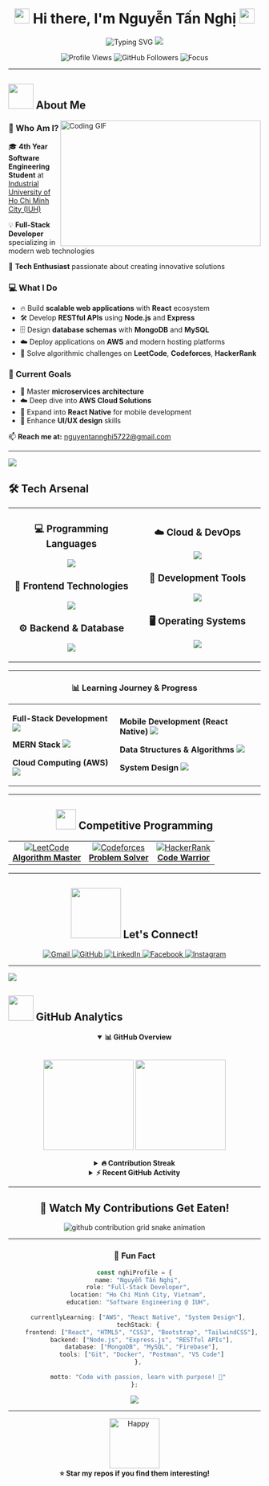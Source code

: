 <div align="center">

# <img src="https://media.giphy.com/media/hvRJCLFzcasrR4ia7z/giphy.gif" width="30"> Hi there, I'm Nguyễn Tấn Nghị <img src="https://media.giphy.com/media/hvRJCLFzcasrR4ia7z/giphy.gif" width="30">

<img src="https://readme-typing-svg.herokuapp.com?font=Fira+Code&size=28&duration=3000&pause=1000&color=00F5FF&center=true&vCenter=true&multiline=true&repeat=false&width=800&height=120&lines=%F0%9F%91%A8%E2%80%8D%F0%9F%92%BB+Software+Engineering+Student;%F0%9F%9A%80+Full-Stack+Developer+%7C+MERN+Stack;%E2%98%81%EF%B8%8F+Cloud+Computing+Enthusiast+%7C+AWS;%F0%9F%8E%AF+Problem+Solver+%7C+Algorithm+Expert" alt="Typing SVG" />

<img src="https://user-images.githubusercontent.com/73097560/115834477-dbab4500-a447-11eb-908a-139a6edaec5c.gif">

<p>
	<img src="https://komarev.com/ghpvc/?username=NguyenTanNghi&label=Profile%20Views&color=brightgreen&style=flat-square" alt="Profile Views" /> 
	<img src="https://img.shields.io/github/followers/NguyenTanNghi?label=Followers&style=flat-square&color=blue" alt="GitHub Followers" />
	<img src="https://img.shields.io/badge/Focus-Full--Stack%20Development-orange?style=flat-square" alt="Focus" />
</p>

</div>

---

## <picture><img src="https://github.com/7oSkaaa/7oSkaaa/blob/main/Images/about_me.gif?raw=true" width=50px></picture> About Me

<img align="right" alt="Coding GIF" height="250" width="400" src="https://github.com/abhisheknaiidu/abhisheknaiidu/blob/master/code.gif?raw=true" />

### 🚀 Who Am I?

🎓 **4th Year Software Engineering Student** at [Industrial University of Ho Chi Minh City (IUH)](https://iuh.edu.vn/)

💡 **Full-Stack Developer** specializing in modern web technologies

🌟 **Tech Enthusiast** passionate about creating innovative solutions

### 💻 What I Do

- 🔥 Build **scalable web applications** with **React** ecosystem
- 🛠️ Develop **RESTful APIs** using **Node.js** and **Express**
- 🗄️ Design **database schemas** with **MongoDB** and **MySQL**
- ☁️ Deploy applications on **AWS** and modern hosting platforms
- 🧮 Solve algorithmic challenges on **LeetCode**, **Codeforces**, **HackerRank**

### 🎯 Current Goals

- 🚀 Master **microservices architecture**
- ☁️ Deep dive into **AWS Cloud Solutions**
- 📱 Expand into **React Native** for mobile development
- 🎨 Enhance **UI/UX design** skills

📫 **Reach me at:** [nguyentannghi5722@gmail.com](mailto:nguyentannghi5722@gmail.com)

---

<img src="https://user-images.githubusercontent.com/73097560/115834477-dbab4500-a447-11eb-908a-139a6edaec5c.gif">

## 🛠️ Tech Arsenal

<div align="center">

<table>
<tr>
<td align="center" width="50%">

### 💻 Programming Languages
<p>
  <img src="https://skillicons.dev/icons?i=c,cpp,js,java,python&theme=dark" />
</p>

### 🎨 Frontend Technologies  
<p>
  <img src="https://skillicons.dev/icons?i=html,css,react,bootstrap,tailwind&theme=dark" />
</p>

### ⚙️ Backend & Database
<p>
  <img src="https://skillicons.dev/icons?i=nodejs,express,mongodb,mysql,firebase&theme=dark" />
</p>

</td>
<td align="center" width="50%">

### ☁️ Cloud & DevOps
<p>
  <img src="https://skillicons.dev/icons?i=aws,vercel,netlify,docker&theme=dark" />
</p>

### 🔧 Development Tools
<p>
  <img src="https://skillicons.dev/icons?i=git,github,postman,vscode,idea&theme=dark" />
</p>

### 🖥️ Operating Systems
<p>
  <img src="https://skillicons.dev/icons?i=linux,ubuntu,windows&theme=dark" />
</p>

</td>
</tr>
</table>

</div>

---

<div align="center">

### 📊 Learning Journey & Progress

</div>

<table align="center">
<tr>
<td>

**Full-Stack Development**
<img src="https://progress-bar.dev/100/?scale=100&title=Mastered&width=300&color=00ff00" />

**MERN Stack**
<img src="https://progress-bar.dev/95/?scale=100&title=Advanced&width=300&color=0066ff" />

**Cloud Computing (AWS)**
<img src="https://progress-bar.dev/70/?scale=100&title=Learning&width=300&color=ff9900" />

</td>
<td>

**Mobile Development (React Native)**
<img src="https://progress-bar.dev/65/?scale=100&title=Learning&width=300&color=ff6600" />

**Data Structures & Algorithms**
<img src="https://progress-bar.dev/90/?scale=100&title=Advanced&width=300&color=9900ff" />

**System Design**
<img src="https://progress-bar.dev/60/?scale=100&title=Learning&width=300&color=ff0066" />

</td>
</tr>
</table>

---

<div align="center">

## <picture><img src="https://github.com/7oSkaaa/7oSkaaa/blob/main/Images/competitive_programming_profile.png?raw=true" width=40></picture> Competitive Programming

<table>
<tr>
<td align="center">
<a href="https://leetcode.com/NguyenTanNghi/">
<img src="https://img.shields.io/badge/LeetCode-000000?style=for-the-badge&logo=LeetCode&logoColor=#d16c06" alt="LeetCode"/>
<br><b>Algorithm Master</b>
</a>
</td>
<td align="center">
<a href="https://codeforces.com/profile/NguyenTanNghi">
<img src="https://img.shields.io/badge/Codeforces-445f9d?style=for-the-badge&logo=Codeforces&logoColor=white" alt="Codeforces"/>
<br><b>Problem Solver</b>
</a>
</td>
<td align="center">
<a href="https://www.hackerrank.com/NguyenTanNghi">
<img src="https://img.shields.io/badge/-Hackerrank-2EC866?style=for-the-badge&logo=HackerRank&logoColor=white" alt="HackerRank"/>
<br><b>Code Warrior</b>
</a>
</td>
</tr>
</table>

</div>

---

<div align="center">

## <img src="https://github.com/7oSkaaa/7oSkaaa/blob/main/Images/Connect-with-me.gif?raw=true" width="100px"> Let's Connect!

<p>
<a href="mailto:nguyentannghi5722@gmail.com">
  <img src="https://img.shields.io/badge/Gmail-D14836?style=for-the-badge&logo=gmail&logoColor=white&color=EA4335" alt="Gmail"/>
</a>
<a href="https://github.com/NguyenTanNghi">
  <img src="https://img.shields.io/badge/GitHub-100000?style=for-the-badge&logo=github&logoColor=white&color=181717" alt="GitHub"/>
</a>
<a href="https://www.linkedin.com/in/nguyentannghi">
  <img src="https://img.shields.io/badge/LinkedIn-0077B5?style=for-the-badge&logo=linkedin&logoColor=white" alt="LinkedIn"/>
</a>
<a href="[https://www.facebook.com/nguyentannghi](https://www.facebook.com/tannghi.nguyen.750)">
  <img src="https://img.shields.io/badge/Facebook-1877F2?style=for-the-badge&logo=facebook&logoColor=white" alt="Facebook"/>
</a>
<a href="[https://www.instagram.com/nguyentannghi](https://www.instagram.com/tnghi2502/)">
  <img src="https://img.shields.io/badge/Instagram-%23E4405F.svg?style=for-the-badge&logo=Instagram&logoColor=white" alt="Instagram"/>
</a>
</p>

</div>

---

<img src="https://user-images.githubusercontent.com/73097560/115834477-dbab4500-a447-11eb-908a-139a6edaec5c.gif">

## <picture><img src="https://github.com/7oSkaaa/7oSkaaa/blob/main/Images/Statistics.gif?raw=true" width=50px></picture> GitHub Analytics

<div align="center">

<details open>
<summary><b>📊 GitHub Overview</b></summary>
<br>
<p align="center">
    <img height="180em" src="https://github-readme-stats.vercel.app/api?username=NguyenTanNghi&show_icons=true&count_private=true&hide_border=true&theme=radical&bg_color=0D1117&title_color=00F5FF&icon_color=00F5FF&text_color=FFFFFF"/>
    <img height="180em" src="https://github-readme-stats.vercel.app/api/top-langs/?username=NguyenTanNghi&langs_count=8&layout=compact&hide_border=true&theme=radical&bg_color=0D1117&title_color=00F5FF&text_color=FFFFFF"/>
</p>
</details>

<details>
<summary><b>🔥 Contribution Streak</b></summary>
<br>
<p align="center">
    <img src="https://github-readme-streak-stats.herokuapp.com/?user=NguyenTanNghi&theme=radical&hide_border=true&background=0D1117&stroke=00F5FF&ring=00F5FF&fire=FF6B00&currStreakLabel=00F5FF" alt="GitHub Streak"/>
</p>
</details>

<details>
<summary><b>⚡ Recent GitHub Activity</b></summary>
<br>
<p align="center">
    <img src="https://github-readme-activity-graph.vercel.app/graph?username=NguyenTanNghi&bg_color=0d1117&color=00f5ff&line=00f5ff&point=ff6b00&area=true&hide_border=true" alt="GitHub Activity Graph"/>
</p>
</details>

</div>

---

<div align="center">

## 🐍 Watch My Contributions Get Eaten!

<picture>
  <source media="(prefers-color-scheme: dark)" srcset="https://github.com/NguyenTanNghi/NguyenTanNghi/blob/output/github-contribution-grid-snake-dark.svg">
  <source media="(prefers-color-scheme: light)" srcset="https://github.com/NguyenTanNghi/NguyenTanNghi/blob/output/github-contribution-grid-snake.svg">
  <img alt="github contribution grid snake animation" src="https://github.com/NguyenTanNghi/NguyenTanNghi/blob/output/github-contribution-grid-snake.svg">
</picture>

</div>

---

<div align="center">

### 💫 Fun Fact

```typescript
const nghiProfile = {
  name: "Nguyễn Tấn Nghị",
  role: "Full-Stack Developer",
  location: "Ho Chi Minh City, Vietnam",
  education: "Software Engineering @ IUH",
  
  currentlyLearning: ["AWS", "React Native", "System Design"],
  techStack: {
    frontend: ["React", "HTML5", "CSS3", "Bootstrap", "TailwindCSS"],
    backend: ["Node.js", "Express.js", "RESTful APIs"],
    database: ["MongoDB", "MySQL", "Firebase"],
    tools: ["Git", "Docker", "Postman", "VS Code"]
  },
  
  motto: "Code with passion, learn with purpose! 🚀"
};
```

<img src="https://capsule-render.vercel.app/api?type=waving&color=gradient&customColorList=6,11,20&height=120&section=footer&text=Thanks%20for%20visiting!&fontSize=30&fontColor=fff&animation=twinkling"/>

</div>

---

<p align="center">
  <img src="https://github.com/7oSkaaa/7oSkaaa/blob/main/Images/happy.gif?raw=true" alt="Happy" width="100">
  <br>
  <b>⭐ Star my repos if you find them interesting!</b>
</p>
